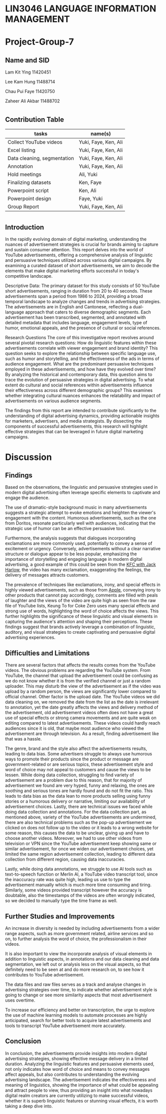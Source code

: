 # LIN3046 LANGUAGE INFORMATION MANAGEMENT 
# Project-Group-7

## Name and SID
Lam Kit Ying 11420451 

Lee Kam Hung 11488714

Chau Pui Faye 11420750

 Zaheer Ali Akbar 11488702

# 

## Contribution Table
|tasks|name(s)|
|---|---|
Collect YouTube videos| Yuki, Faye, Ken, Ali|
Excel listing| Yuki, Faye, Ken, Ali| 
Data cleaning, segmentation| Yuki, Faye, Ken, Ali| 
Annotation| Yuki, Faye, Ken, Ali| 
Hold meetings| Ali, Yuki|
Finalizing datasets| Ken, Faye|
Powerpoint script| Ken, Ali| 
Powerpoint design| Faye, Yuki| 
Group Report| Yuki, Faye, Ken, Ali| 

#



## Introduction

In the rapidly evolving domain of digital marketing, understanding the nuances of advertisement strategies is crucial for brands aiming to capture and sustain consumer attention. This report delves into the world of YouTube advertisements, offering a comprehensive analysis of linguistic and persuasive techniques utilized across various digital campaigns. By examining a curated dataset of short advertisements, we aim to decode the elements that make digital marketing efforts successful in today's competitive landscape.

Descriptive Data: The primary dataset for this study consists of 50 YouTube short advertisements, ranging in duration from 20 to 40 seconds. These advertisements span a period from 1986 to 2024, providing a broad temporal landscape to analyze changes and trends in advertising strategies. The advertisements are in English and Cantonese, reflecting a dual-language approach that caters to diverse demographic segments. Each advertisement has been transcribed, segmented, and annotated with detailed metadata that includes language, engagement levels, type of humor, emotional appeals, and the presence of cultural or social references.

Research Questions
The core of this investigative report revolves around several pivotal research questions:
How do linguistic features within these advertisements correlate with viewer engagement and brand identity?
This question seeks to explore the relationship between specific language use, such as humor and storytelling, and the effectiveness of the ads in terms of audience engagement.
What are the predominant persuasive techniques employed in these advertisements, and how have they evolved over time?
By analyzing the historical and contemporary data, this question aims to trace the evolution of persuasive strategies in digital advertising.
To what extent do cultural and social references within advertisements influence their effectiveness across different demographic groups?
This examines whether integrating cultural nuances enhances the relatability and impact of advertisements on various audience segments.

The findings from this report are intended to contribute significantly to the understanding of digital advertising dynamics, providing actionable insights for marketers, advertisers, and media strategists. By dissecting the components of successful advertisements, this research will highlight effective strategies that can be leveraged in future digital marketing campaigns.
#
# Discussion 

## Findings

Based on the observations, the linguistic and persuasive strategies used in modern digital advertising often leverage specific elements to captivate and engage the audience. 

The use of dramatic-style background music in many advertisements suggests a strategic attempt to evoke emotions and heighten the viewer's engagement with the content. Humorous advertisements, such as the one from Doritos, resonate particularly well with audiences, indicating that the strategic use of humor can be an effective persuasive tool.

Furthermore, the analysis suggests that dialogues incorporating exclamations are more commonly used, potentially to convey a sense of excitement or urgency. Conversely, advertisements without a clear narrative structure or dialogue appear to be less popular, emphasizing the importance of storytelling and engaging language in modern digital advertising, a good example of this could be seen from the [KFC with Jack Harlow](Ali.annotation3.txt "KFC with Jack Harlow"), the video has many exclamation, exaggerating the feelings, the delivery of messages attracts customers. 

The prevalence of techniques like exclamations, irony, and special effects in highly viewed advertisements, such as those from [Apple](Ali.annotation1.txt "Apple"), conveying irony to other products that cannot pay accordingly, comments are filled with peals of laughter and the views of the video are quite high as seen from the raw file of YouTube lists, Keung To for Coke Zero uses many special effects and strong use of words, highlighting the word of choice affects the views. This further highlights the significance of these linguistic and visual elements in capturing the audience's attention and shaping their perceptions. These findings suggest that brands actively leverage a combination of linguistic, auditory, and visual strategies to create captivating and persuasive digital advertising experiences.

## Difficulties and Limitations 


There are several factors that affects the results comes from the YouTube videos. The obvious problems are regarding the YouTube system. From YouTube, the channel that upload the advertisement could be confusing as we do not know whether it is from the verified channel or just a random uploader. This may disturb the view of the advertisement as if the video was upload by a random person, the views are significantly lower compared to official channel. Other factor is the upload date. The YouTube videos we did data cleaning on, we removed the date from the list as the date is irrelevant to annotation, yet the date greatly affects the views and delivery method of the advertisement, old advertisement videos often does not have a great use of special effects or strong camera movements and are quite weak on editing compared to latest advertisements. These videos could hardly reach audiences since it is old, that maybe most audience who viewed the advertisement are through television. As a result, finding advertisement like that was a hassle. 

The genre, brand and the style also affect the advertisements results, leading to data bias. Some advertisers struggle to always use humorous ways to promote their products since the product or message are government-related or are serious topics, these advertisement style and word of choice may not appeal to customers and cause the views to be lessen. While doing data collection, struggling to find variety of advertisement are a problem due to this reason, that for majority of advertisement we found are very hyped, funny and relaxing, the ones are soothing and serious tones are hardly found and do not fit the ratio. This leads to data bias as the data lean to more products selling using funny stories or a humorous delivery or narrative, limiting our availability of advertisement choices. 
Lastly, there are technical issues we faced while doing data collection and annotations. For the data collection part, as mentioned above, variety of the YouTube advertisements are undermined, there are also technical problems such as the pop-up advertisement we clicked on does not follow up to the video or it leads to a wrong website for some reason, this causes the data to be unclear, giving up and have to choose another videos. Moreover, we had to use other videos from television or VPN since the YouTube advertisement keep showing same or similar advertisement, for once we widen our advertisement choices, yet limited the same region advertisement collection, leading to different data collection from different region, causing data inaccuracies. 

Lastly, while doing data annotations, we struggle to use AI tools such as text-to-speech function or Merlin AI, a YouTube video transcript tool, since the inaccuracy rate was quite high, leading us use to type the advertisement manually which is much more time consuming and tiring. Similarly, some videos provided transcript however the accuracy is doubtable, also the timestamps of the videos are often wrongly indicated, so we decided to manually type the time frame as well. 

## Further Studies and Improvements 

An increase in diversity is needed by including advertisements from a wider range aspects, such as more government related, airline services and so on, to further analysis the word of choice, the professionalism in their videos.  

It is also important to view the incorporate analysis of visual elements in addition to linguistic aspects, in annotations and our data cleaning and data segmentation, we left out or analysis less on the visual aspects, so that definitely need to be seen at and do more research on, to see how it contributes to YouTube advertisement.  

The data files and raw files serves as a track and analyse changes in advertising strategies over time, to indicate whether advertisement style is going to change or see more similarity aspects that most advertisement uses overtime. 

To increase our efficiency and better on transcription, the urge to explore the use of machine learning models to automate processes are highly anticipated, search for better tools to acquire latest advertisements and tools to transcript YouTube advertisement more accurately. 

## Conclusion 

In conclusion, the advertisements provide insights into modern digital advertising strategies, showing effective message delivery in a limited duration. Analyzing the linguistic features and persuasive elements used, not only indicates how word of choice and means to convey messages affect appeals, but also contributes to understanding the evolving advertising landscape. The advertisement indicates the effectiveness and meaning of linguistics, showing the importance of what could be appealing and attract people to view, thus providing an insight into what nowadays digital realm creators are currently utilizing to make successful videos, whether it is superb linguistic features or stunning visual effects, it is worth taking a deep dive into. 


